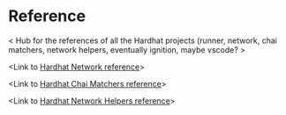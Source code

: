 # Reference

\< Hub for the references of all the Hardhat projects (runner, network, chai
matchers, network helpers, eventually ignition, maybe vscode? >

\<Link to [Hardhat Network reference](/hardhat-network/reference/README.md)>

\<Link to [Hardhat Chai Matchers reference](/chai-matchers/reference.md)>

\<Link to [Hardhat Network Helpers reference](/network-helpers/reference.md)>
